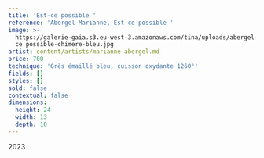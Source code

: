```yaml
---
title: 'Est-ce possible '
reference: 'Abergel Marianne, Est-ce possible '
image: >-
  https://galerie-gaia.s3.eu-west-3.amazonaws.com/tina/uploads/abergel-marianne/galerie-gaia-marianne-abergel-est
  ce possible-chimere-bleu.jpg
artist: content/artists/marianne-abergel.md
price: 700
technique: 'Grès émaillé bleu, cuisson oxydante 1260°'
fields: []
styles: []
sold: false
contextual: false
dimensions:
  height: 24
  width: 13
  depth: 10
---
```


2023
